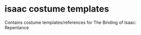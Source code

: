 # isaac costume templates
 Contains costume templates/references for The Binding of Isaac: Repentance
